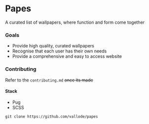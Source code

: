 # Papes

A curated list of wallpapers, where function and form come together

### Goals

* Provide high quality, curated wallpapers
* Recognise that each user has their own needs
* Provide a comprehensive and easy to access website

### Contributing

Refer to the `contributing.md` ~~once its made~~

#### Stack

* Pug
* SCSS

```
git clone https://github.com/vallode/papes
```